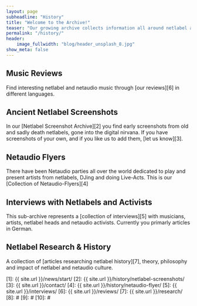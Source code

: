 ```yaml
---
layout: page
subheadline: "History"
title: "Welcome to the Archive!"
teaser: "Our growing archive collects information all around netlabel and netaudio culture. Dig through music reviews, read and listen to interviews or click through our screenshot- and flyer-collection."
permalink: "/history/"
header:
    image_fullwidth: "blog/header_unsplash_8.jpg"
show_meta: false
---
```

## Music Reviews

Find interesting netlabel and netaudio music through [our reviews][6] in different languages.


## Ancient Netlabel Screenshots

In our [Netlabel Screenshot Archive][2] you find early screenshots from old and sadly death netlabels, gone into the digital nirvana. If you have screenshots of your own, and if you like us to add them, [let us know][3].



## Netaudio Flyers

There have been Netaudio parties all over the world dedicated to play and present artists from netlabels, DJing and doing Live-Acts. This is our [Collection of Netaudio-Flyers][4]



## Interviews with Netlabels and Activists

This sub-archive represents a [collection of interviews][5] with musicians, artists, netlabel heads and netaudio activists. Currently you primarly articles in German.



## Netlabel Research & History

A collection of [articles researching netlabel history][7], theory, philosophy and impact of netlabel and netaudio culture.


 [1]: {{ site.url }}/news/start/
 [2]: {{ site.url }}/history/netlabel-screenshots/
 [3]: {{ site.url }}/contact/
 [4]: {{ site.url }}/history/netaudio-flyer/
 [5]: {{ site.url }}/interviews/
 [6]: {{ site.url }}/reviews/
 [7]: {{ site.url }}/research/
 [8]: #
 [9]: #
 [10]: #